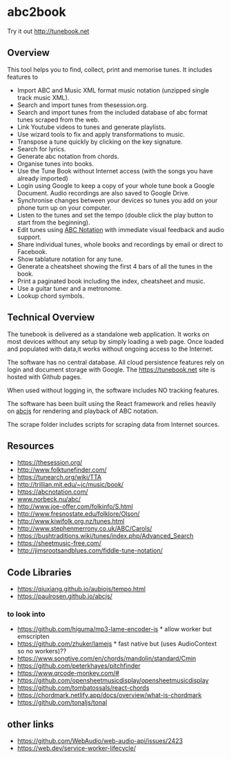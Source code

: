 # abc2book

Try it out  [http://tunebook.net ](https://tunebook.net/) 

## Overview
<div style={{paddingTop:'2em',clear: "both"}} >This tool helps you to find, collect, print and memorise tunes. It includes features to
        <ul>
          <li>Import ABC and Music XML format music notation (unzipped single track music XML).</li>
          <li>Search and import tunes from thesession.org.</li>
          <li>Search and import tunes from the included database of abc format tunes scraped from the web.</li>
          <li>Link Youtube videos to tunes and generate playlists.</li>
          <li>Use wizard tools to fix and apply transformations to music.</li>
          <li>Transpose a tune quickly by clicking on the key signature.</li>
          <li>Search for lyrics.</li>
          <li>Generate abc notation from chords. </li>
          <li>Organise tunes into books.</li>
          <li>Use the Tune Book without Internet access (with the songs you have already imported)</li>
          <li>Login using Google to keep a copy of your whole tune book a Google Document. Audio recordings are also saved to Google Drive.</li>
          <li>Synchronise changes between your devices so tunes you add on your phone turn up on your computer.</li>
          <li>Listen to the tunes and set the tempo (double click the play button to start from the beginning).</li>
          <li>Edit tunes using <a target="_new" href="http://www.lesession.co.uk/abc/abc_notation.htm">ABC Notation</a> with immediate visual feedback and audio support.</li>
           <li>Share individual tunes, whole books and recordings by email or direct to Facebook.</li>
           <li>Show tablature notation for any tune.</li>
          <li>Generate a cheatsheet showing the first 4 bars of all the tunes in the book.</li>
          <li>Print a paginated book including the index, cheatsheet and music.</li>
          <li>Use a guitar tuner and a metronome.</li>
          <li>Lookup chord symbols.</li>
          </ul>
        </div>
        

## Technical Overview

The tunebook is delivered as a standalone web application. 
It works on most devices without any setup by simply loading a web page.
Once loaded and populated with data,it works without ongoing access to the Internet.

The software has no central database. All cloud persistence features rely on login and document storage with Google.
The https://tunebook.net site is hosted with Github pages.

When used without logging in, the software includes NO tracking features. 

The software has been built using the React framework and relies heavily on [abcjs](https://paulrosen.github.io/abcjs/) for rendering and playback of ABC notation.

The scrape folder includes scripts for scraping data from Internet sources. 



## Resources

- https://thesession.org/
- http://www.folktunefinder.com/
- https://tunearch.org/wiki/TTA
- http://trillian.mit.edu/~jc/music/book/
- https://abcnotation.com/
- www.norbeck.nu/abc/
- http://www.joe-offer.com/folkinfo/S.html
- http://www.fresnostate.edu/folklore/Olson/
- http://www.kiwifolk.org.nz/tunes.html
- http://www.stephenmerrony.co.uk/ABC/Carols/
- https://bushtraditions.wiki/tunes/index.php/Advanced_Search
- https://sheetmusic-free.com/
- http://jimsrootsandblues.com/fiddle-tune-notation/

## Code Libraries
- https://qiuxiang.github.io/aubiojs/tempo.html
- https://paulrosen.github.io/abcjs/

### to look into
- https://github.com/higuma/mp3-lame-encoder-js  * allow worker but emscripten
- https://github.com/zhuker/lamejs * fast native but (uses AudioContext so no workers)??
- https://www.songtive.com/en/chords/mandolin/standard/Cmin
- https://github.com/peterkhayes/pitchfinder
- https://www.qrcode-monkey.com/#
- https://github.com/opensheetmusicdisplay/opensheetmusicdisplay
- https://github.com/tombatossals/react-chords
- https://chordmark.netlify.app/docs/overview/what-is-chordmark
- https://github.com/tonaljs/tonal
## other links

- https://github.com/WebAudio/web-audio-api/issues/2423
- https://web.dev/service-worker-lifecycle/



